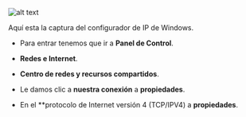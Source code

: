 ![alt text](https://user-images.githubusercontent.com/43348980/47657089-b304a600-db90-11e8-9f2c-80697294276c.PNG)

Aquí esta la captura del configurador de IP de Windows.

- Para entrar tenemos que ir a **Panel de Control**.

- **Redes e Internet**.

- **Centro de redes y recursos compartidos**.

- Le damos clic a **nuestra conexión** a **propiedades**.

- En el **protocolo de Internet versión 4 (TCP/IPV4) a **propiedades**.
